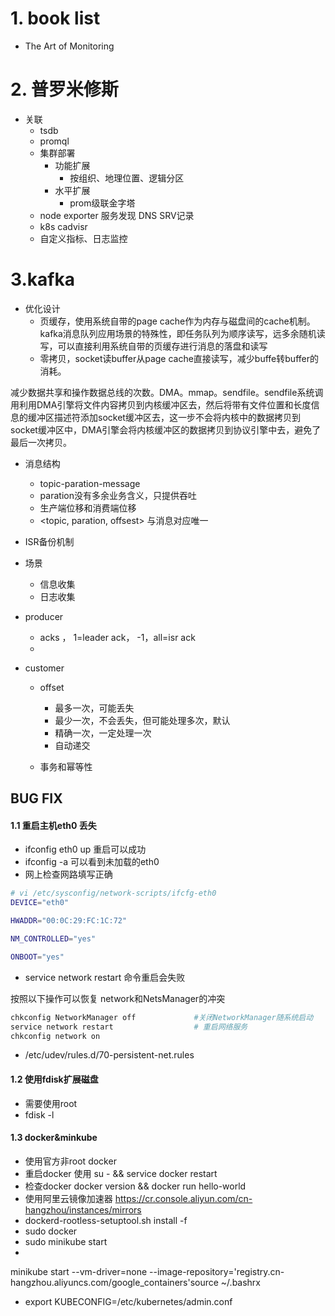 # 1. book list
- The Art of Monitoring


# 2. 普罗米修斯

- 关联
  - tsdb
  - promql
  - 集群部署
    - 功能扩展
      - 按组织、地理位置、逻辑分区
    - 水平扩展
      - prom级联金字塔
  - node exporter 服务发现 DNS SRV记录
  - k8s cadvisr
  - 自定义指标、日志监控

# 3.kafka
- 优化设计
  - 页缓存，使用系统自带的page cache作为内存与磁盘间的cache机制。kafka消息队列应用场景的特殊性，即任务队列为顺序读写，远多余随机读写，可以直接利用系统自带的页缓存进行消息的落盘和读写
  - 零拷贝，socket读buffer从page cache直接读写，减少buffe转buffer的消耗。

减少数据共享和操作数据总线的次数。DMA。mmap。sendfile。sendfile系统调用利用DMA引擎将文件内容拷贝到内核缓冲区去，然后将带有文件位置和长度信息的缓冲区描述符添加socket缓冲区去，这一步不会将内核中的数据拷贝到socket缓冲区中，DMA引擎会将内核缓冲区的数据拷贝到协议引擎中去，避免了最后一次拷贝。

- 消息结构
  - topic-paration-message
  - paration没有多余业务含义，只提供吞吐
  - 生产端位移和消费端位移
  - <topic, paration, offsest> 与消息对应唯一

- ISR备份机制

- 场景
  - 信息收集
  - 日志收集

- producer
  - acks ， 1=leader ack， -1，all=isr ack
  - 

- customer
  - offset
    - 最多一次，可能丢失
    - 最少一次，不会丢失，但可能处理多次，默认
    - 精确一次，一定处理一次
    - 自动递交

  - 事务和幂等性



## BUG FIX

#### 1.1 重启主机eth0 丢失
- ifconfig eth0 up 重启可以成功
- ifconfig -a 可以看到未加载的eth0
- 网上检查网路填写正确

``` sh
# vi /etc/sysconfig/network-scripts/ifcfg-eth0
DEVICE="eth0"

HWADDR="00:0C:29:FC:1C:72"

NM_CONTROLLED="yes"

ONBOOT="yes"

```

- service network restart 命令重启会失败

按照以下操作可以恢复 network和NetsManager的冲突
``` sh
chkconfig NetworkManager off             #关闭NetworkManager随系统启动
service network restart                  # 重启网络服务 
chkconfig network on 
```

- /etc/udev/rules.d/70-persistent-net.rules

#### 1.2 使用fdisk扩展磁盘
- 需要使用root
- fdisk -l

#### 1.3 docker&minkube
- 使用官方非root docker
- 重启docker 使用 su - && service docker restart
- 检查docker docker version && docker run hello-world
-  使用阿里云镜像加速器 https://cr.console.aliyun.com/cn-hangzhou/instances/mirrors
-  dockerd-rootless-setuptool.sh install -f
- sudo docker
-  sudo minikube start
-  
minikube start --vm-driver=none --image-repository='registry.cn-hangzhou.aliyuncs.com/google_containers'source ~/.bashrx

- export KUBECONFIG=/etc/kubernetes/admin.conf


